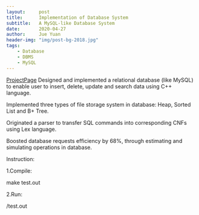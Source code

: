 ```yaml
---
layout:     post
title:      Implementation of Database System
subtitle:   A MySQL-like Database System
date:       2020-04-27
author:     Jue Yuan
header-img: "img/post-bg-2018.jpg"
tags:
    - Database
    - DBMS
    - MySQL
---
```

[ProjectPage](https://github.com/shumoyuan/DataBaseImp)
Designed and implemented a relational database (like MySQL) to enable user to insert, delete, update and search data using C++ language.

Implemented three types of file storage system in database: Heap, Sorted List and B+ Tree.

Originated a parser to transfer SQL commands into corresponding CNFs using Lex language.

Boosted database requests efficiency by 68%, through estimating and simulating operations in database.

Instruction:

1.Compile:

make test.out

2.Run:

/test.out